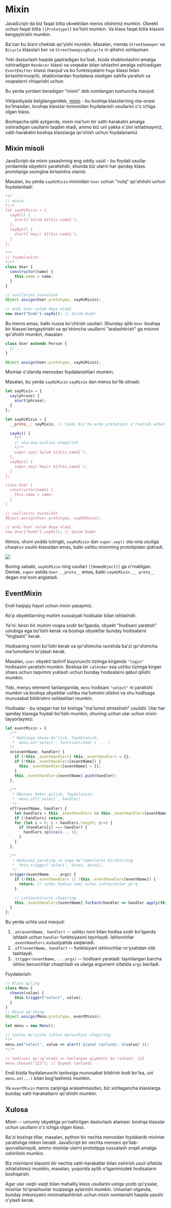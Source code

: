 # Mixin

JavaScript-da biz faqat bitta obнektdan meros olishimiz mumkin. Obнekt uchun faqat bitta `[[Prototype]]` bo'lishi mumkin. Va klass faqat bitta klassni kengaytirishi mumkin.

Ba'zan bu bizni cheklab qo'yishi mumkin. Masalan, menda `StreetSweeper` va `Bicycle` klasslari bor va `StreetSweepingBicycle` ni qilishni xohlayman.

Yoki dasturlash haqida gapiradigan bo'lsak, bizda shablonlashni amalga oshiradigan `Renderer` klassi va voqealar bilan ishlashni amalga oshiradigan `EventEmitter` klassi mavjud va bu funktsiyalarni `Page` klassi bilan birlashtirmoqchi, shablonlardan foydalana oladigan sahifa yaratish va voqealarni chiqarishi uchun.

Bu yerda yordam beradigan "mixin" deb nomlangan tushuncha mavjud.

Vikipediyada belgilanganidek, [mixin](https://en.wikipedia.org/wiki/Mixin) - bu boshqa klasslarning ota-onasi bo'lmasdan, boshqa klasslar tomonidan foydalanish usullarini o'z ichiga olgan klass.

Boshqacha qilib aytganda, *mixin* ma'lum bir xatti-harakatni amalga oshiradigan usullarni taqdim etadi, ammo biz uni yakka o'zini ishlatmaymiz, xatti-harakatni boshqa klasslarga qo'shish uchun foydalanamiz.

## Mixin misoli

JavaScript-da mixin yasashning eng oddiy usuli - bu foydali usullar yordamida obyektni yaratishdir, shunda biz ularni har qanday klass prototipiga osongina birlashtira olamiz.

Masalan, bu yerda `sayHiMixin` mixinidan `User` uchun "nutq" qo'shilishi uchun foydalaniladi:

```js run
*!*
// mixin
*/!*
let sayHiMixin = {
  sayHi() {
    alert(`Salom ${this.name}`);
  },
  sayBye() {
    alert(`Hayir ${this.name}`);
  }
};

*!*
// foydalanish:
*/!*
class User {
  constructor(name) {
    this.name = name;
  }
}

// usullarini nusxalash
Object.assign(User.prototype, sayHiMixin);

// endi User salom deya oladi
new User("Dude").sayHi(); // Salom Dude!
```

Bu meros emas, balki nusxa ko'chirish usullari. Shunday qilib `User` boshqa bir klassni kengaytirishi va qo'shimcha usullarni "aralashtirish" ga mixinni qo'shishi mumkin, masalan:


```js
class User extends Person {
  // ...
}

Object.assign(User.prototype, sayHiMixin);
```

Mixinlar o'zlarida merosdan foydalanishlari mumkin.

Masalan, bu yerda `sayHiMixin` `sayMixin` dan meros bo'lib olinadi:

```js run
let sayMixin = {
  say(phrase) {
    alert(phrase);
  }
};

let sayHiMixin = {
  __proto__: sayMixin, // (yoki biz bu erda prototipni o'rnatish uchun Object.create-dan foydalanishimiz mumkin)

  sayHi() {
    *!*
    // ota-ona usulini chaqirish
    */!*
    super.say(`Salom ${this.name}`);
  },
  sayBye() {
    super.say(`Hayir ${this.name}`);
  }
};

class User {
  constructor(name) {
    this.name = name;
  }
}

// usullarini nusxalash
Object.assign(User.prototype, sayHiMixin);

// endi User salom deya oladi
new User("Dude").sayHi(); // Salom Dude!
```

Iltimos, shuni yodda tutingki, `sayHiMixin` dan `super.say()` ota-ona usuliga chaqiruv usulni klassidan emas, balki ushbu mixinning prototipidan qidiradi.

![](mixin-inheritance.svg)

Buning sababi, `sayHiMixin` ning usullari `[[HomeObject]]` ga o'rnatilgan. Demak, `super` aslida `User.__proto__` emas, balki `sayHiMixin.__ proto__` degan ma'noni anglatadi.

## EventMixin

Endi haqiqiy hayot uchun mixin yasaymiz.

Ko'p obyektlarning muhim xususiyati hodisalar bilan ishlashdir.

Ya'ni: biron bir muhim voqea sodir bo'lganda, obyekt "hodisani yaratish" uslubiga ega bo'lishi kerak va boshqa obyektlar bunday hodisalarni "tinglashi" kerak.

Hodisaning nomi bo'lishi kerak va qo'shimcha ravishda ba'zi qo'shimcha ma'lumotlarni to'plash kerak.

Masalan, `user` obyekti tashrif buyuruvchi tizimga kirganda `"login"` hodisasini yaratishi mumkin. Boshqa bir `calendar` esa ushbu tizimga kirgan shaxs uchun taqvimni yuklash uchun bunday hodisalarni qabul qilishi mumkin.

Yoki, menyu elementi tanlanganida, `menu` hodisani `"select"` ni yaratishi mumkin va boshqa obyektlar ushbu ma'lumotni olishni va shu hodisaga munosabat bildirishni xohlashlari mumkin.

Hodisalar - bu istagan har bir kishiga "ma'lumot almashish" usulidir. Ular har qanday klassga foydali bo'lishi mumkin, shuning uchun ular uchun mixin tayyorlaymiz:

```js run
let eventMixin = {
  /**
   * Hodisaga obuna bo'lish, foydalanish:
   *  menu.on('select', function(item) { ... }
  */
  on(eventName, handler) {
    if (!this._eventHandlers) this._eventHandlers = {};
    if (!this._eventHandlers[eventName]) {
      this._eventHandlers[eventName] = [];
    }
    this._eventHandlers[eventName].push(handler);
  },

  /**
   * Obunani bekor qilish, foydalanish:
   *  menu.off('select', handler)
   */
  off(eventName, handler) {
    let handlers = this._eventHandlers && this._eventHandlers[eventName];
    if (!handlers) return;
    for (let i = 0; i < handlers.length; i++) {
      if (handlers[i] === handler) {
        handlers.splice(i--, 1);
      }
    }
  },

  /**
   * Hodisani yarating va unga ma'lumotlarni biriktiring
   *  this.trigger('select', data1, data2);
   */
  trigger(eventName, ...args) {
    if (!this._eventHandlers || !this._eventHandlers[eventName]) {
      return; // ushbu hodisa nomi uchun ishlovchilar yo'q
    }

    // ishlovchilarni chaqiring
    this._eventHandlers[eventName].forEach(handler => handler.apply(this, args));
  }
};
```

Bu yerda uchta usul mavjud:

1. `.on(eventName, handler)` -- ushbu nom bilan hodisa sodir bo'lganda ishlash uchun `handler` funktsiyasini tayinlaydi. Ishlovchilar `_eventHandlers` xususiyatida saqlanadi.
2. `.off(eventName, handler)` -- funktsiyani ishlovchilar ro'yxatidan olib tashlaydi.
3. `.trigger(eventName, ...args)` -- hodisani yaratadi: tayinlangan barcha ishlov beruvchilar chaqiriladi va ularga argument sifatida `args` beriladi.


Foydalanish:

```js run
// Klass qiling
class Menu {
  choose(value) {
    this.trigger("select", value);
  }
}
// Mixin qo'shing
Object.assign(Menu.prototype, eventMixin);

let menu = new Menu();

// tanlov bo'yicha ishlov beruvchini chaqiring:
*!*
menu.on("select", value => alert(`Qiymat tanlandi: ${value}`));
*/!*

// hodisani qo'zg'atadi => tanlangan qiymatni ko'rsatadi: 123
menu.choose("123"); // Qiymat tanlandi
```

Endi bizda foydalanuvchi tanloviga munosabat bildirish kodi bo'lsa, uni `menu.on(...)` bilan bog'lashimiz mumkin.

Va `eventMixin` meros zanjiriga aralashmasdan, biz xohlagancha klasslarga bunday xatti-harakatlarni qo'shishi mumkin.

## Xulosa

*Mixin* -- umumiy obyektga yo'naltirilgan dasturlash atamasi: boshqa klasslar uchun usullarni o'z ichiga olgan klass.

Ba'zi boshqa tillar, masalan, python bir nechta merosdan foydalanib mixinlar yaratishga imkon beradi. JavaScript bir nechta merosni qo'llab-quvvatlamaydi, ammo mixinlar ularni prototipga nusxalash orqali amalga oshirilishi mumkin.

Biz mixinlarni klassini bir nechta xatti-harakatlar bilan oshirish usuli sifatida ishlatishimiz mumkin, masalan, yuqorida aytib o'tganimizdek hodisalarni boshqarish.

Agar ular vaqti-vaqti bilan mahalliy klass usullarini ustiga yozib qo'ysalar, mixinlar to'qnashuvlar nuqtasiga aylanishi mumkin. Umuman olganda, bunday imkoniyatni minimallashtirish uchun mixin nomlanishi haqida yaxshi o'ylash kerak.
